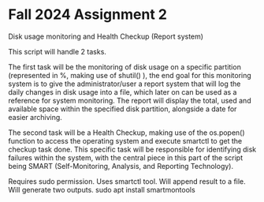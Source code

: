 # Fall 2024 Assignment 2

Disk usage monitoring and Health Checkup (Report system)

This script will handle 2 tasks.

The first task will be the monitoring of disk usage on a specific partition (represented in %, making use of shutil() ), the end goal for this monitoring system is to give the administrator/user a report system that will log the daily changes in disk usage into a file, which later on can be used as a reference for system monitoring. The report will display the total, used and available space within the specified disk partition, alongside a date for easier archiving.

The second task will be a Health Checkup, making use of the os.popen() function to access the operating system and execute smartctl to get the checkup task done. This specific task will be responsible for identifying disk failures within the system, with the central piece in this part of the script being SMART (Self-Monitoring, Analysis, and Reporting Technology).


Requires sudo permission.
Uses smartctl tool.
Will append result to a file.
Will generate two outputs.
sudo apt install smartmontools
